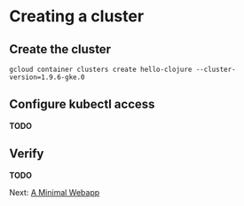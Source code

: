 # Creating a cluster

## Create the cluster

``` shell
gcloud container clusters create hello-clojure --cluster-version=1.9.6-gke.0
```
## Configure kubectl access

**TODO**

## Verify

**TODO**

Next: [A Minimal Webapp](04-minimal-app.md)
